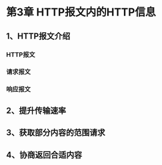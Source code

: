 第3章 HTTP报文内的HTTP信息
===========================


## 1、HTTP报文介绍
### HTTP报文


### 请求报文


### 响应报文


## 2、提升传输速率


## 3、获取部分内容的范围请求


## 4、协商返回合适内容

